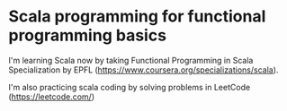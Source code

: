 # Scala programming for functional programming basics

I'm learning Scala now by taking Functional Programming in Scala Specialization by EPFL (https://www.coursera.org/specializations/scala).

I'm also practicing scala coding by solving problems in LeetCode (https://leetcode.com/)
